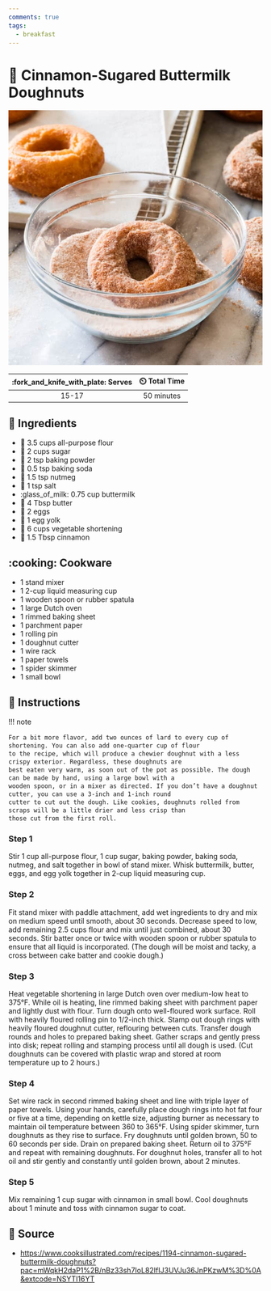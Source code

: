 ```yaml
---
comments: true
tags:
  - breakfast
---
```

# :doughnut: Cinnamon-Sugared Buttermilk Doughnuts

![Cinnamon-Sugared Buttermilk Doughnuts](../assets/images/cinnamon-sugared-buttermilk-doughnuts.jpg)

| :fork_and_knife_with_plate: Serves | :timer_clock: Total Time |
|:----------------------------------:|:-----------------------: |
| 15-17 | 50 minutes |

## :salt: Ingredients

- :ear_of_rice: 3.5 cups all-purpose flour
- :candy: 2 cups sugar
- :rice: 2 tsp baking powder
- :cup_with_straw: 0.5 tsp baking soda
- :chestnut: 1.5 tsp nutmeg
- :salt: 1 tsp salt
- :glass_of_milk: 0.75 cup buttermilk
- :butter: 4 Tbsp butter
- :egg: 2 eggs
- :egg: 1 egg yolk
- :carrot: 6 cups vegetable shortening
- :custard: 1.5 Tbsp cinnamon

## :cooking: Cookware

- 1 stand mixer
- 1 2-cup liquid measuring cup
- 1 wooden spoon or rubber spatula
- 1 large Dutch oven
- 1 rimmed baking sheet
- 1 parchment paper
- 1 rolling pin
- 1 doughnut cutter
- 1 wire rack
- 1 paper towels
- 1 spider skimmer
- 1 small bowl

## :pencil: Instructions

!!! note

    For a bit more flavor, add two ounces of lard to every cup of shortening. You can also add one-quarter cup of flour
    to the recipe, which will produce a chewier doughnut with a less crispy exterior. Regardless, these doughnuts are
    best eaten very warm, as soon out of the pot as possible. The dough can be made by hand, using a large bowl with a
    wooden spoon, or in a mixer as directed. If you don’t have a doughnut cutter, you can use a 3-inch and 1-inch round
    cutter to cut out the dough. Like cookies, doughnuts rolled from scraps will be a little drier and less crisp than
    those cut from the first roll.

### Step 1

Stir 1 cup all-purpose flour, 1 cup sugar, baking powder, baking soda, nutmeg, and salt together in bowl of stand mixer.
Whisk buttermilk, butter, eggs, and egg yolk together in 2-cup liquid measuring cup.

### Step 2

Fit stand mixer with paddle attachment, add wet ingredients to dry and mix on medium speed until smooth, about 30
seconds. Decrease speed to low, add remaining 2.5 cups flour and mix until just combined, about 30 seconds. Stir batter
once or twice with wooden spoon or rubber spatula to ensure that all liquid is incorporated. (The dough will be moist
and tacky, a cross between cake batter and cookie dough.)

### Step 3

Heat vegetable shortening in large Dutch oven over medium-low heat to 375°F. While oil is heating, line rimmed baking
sheet with parchment paper and lightly dust with flour. Turn dough onto well-floured work surface. Roll with heavily
floured rolling pin to 1/2-inch thick. Stamp out dough rings with heavily floured doughnut cutter, reflouring between
cuts. Transfer dough rounds and holes to prepared baking sheet. Gather scraps and gently press into disk; repeat rolling
and stamping process until all dough is used. (Cut doughnuts can be covered with plastic wrap and stored at room
temperature up to 2 hours.)

### Step 4

Set wire rack in second rimmed baking sheet and line with triple layer of paper towels. Using your hands, carefully
place dough rings into hot fat four or five at a time, depending on kettle size, adjusting burner as necessary to
maintain oil temperature between 360 to 365°F. Using spider skimmer, turn doughnuts as they rise to surface. Fry
doughnuts until golden brown, 50 to 60 seconds per side. Drain on prepared baking sheet. Return oil to 375°F and repeat
with remaining doughnuts. For doughnut holes, transfer all to hot oil and stir gently and constantly until golden brown,
about 2 minutes.

### Step 5

Mix remaining 1 cup sugar with cinnamon in small bowl. Cool doughnuts about 1 minute and toss with cinnamon sugar to
coat.

## :link: Source

- <https://www.cooksillustrated.com/recipes/1194-cinnamon-sugared-buttermilk-doughnuts?pac=mWqkH2daP1%2B/nBz33sh7IoL82IfIJ3UVJu36JnPKzwM%3D%0A&extcode=NSYTI16YT>

